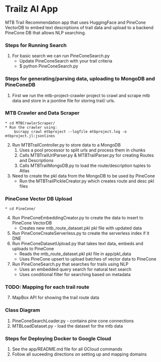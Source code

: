 # Trailz AI App 
MTB Trail Recommendation app that uses HuggingFace and PineCone
VectorDB to embed text descriptions of trail data and upload
to a backend PineCone DB that allows NLP searching. 

### Steps for Running Search ###

1. For basic search we can run PineConeSearch.py
    * Update PineConeSearch with your trail criteria 
    * $ python PineConeSearch.py

### Steps for generating/parsing data, uploading to MongoDB and PineConeDB

1. First we run the mtb-project-crawler project to crawl and scrape mtb data and store in a jsonline file for storing trail/ urls. 
   
### MTB Crawler and Data Scraper
    * cd MTBCrawlerScraper/
    * Run the crawler using: 
        $scrapy crawl mtbproject --logfile mtbproject.log -o mtbproject.jl:jsonlines
2. Run MTBTrailController.py to store data to a MongoDB 
    1. Uses a pool processor to split urls and process them in chunks
    2. Calls MTBTrailUrlParser.py & MTBTrailParser.py for creating Routes and Descriptions
    3. Calls MTBTrailMongoDB.py to load the route/description tuples to Atlas
3. Need to create the pkl data from the MongoDB to be used by PineCone
    * Run the MTBTrailPickleCreator.py which creates route and desc pkl files

### PineCone Vector DB Upload
    * cd PineCone/
4. Run PineConeEmbeddingCreator.py to create the data to insert to PineCone VectorDB
    * Creates new mtb_route_dataset.pkl pkl file with updated data 
5. Run PineConeCreateServerless.py to create the serverless index if it DNE 
6. Run PineConeDatasetUpload.py that takes text data, embeds and uploads to PineCone
    * Reads the mtb_route_dataset.pkl pkl file in app/pkl_data
    * Uses PineCone upsert to upload batches of vector data to PineCone 
7. Run PineConeSearch.py that searches for trails using NLP
    * Uses an embedded query search for natural text search
    * Uses conditional filter for searching based on metadata

### TODO: Mapping for each trail route
7. MapBox API for showing the trail route data 

### Class Diagram

1. PineConeSearchLoader.py - contains pine cone connections
2. MTBLoadDataset.py - load the dataset for the mtb data

### Steps for Deploying Docker to Google Cloud

1. See the app/README.md file for all GCloud commands
2. Follow all suceeding directions on setting up and mapping domains

